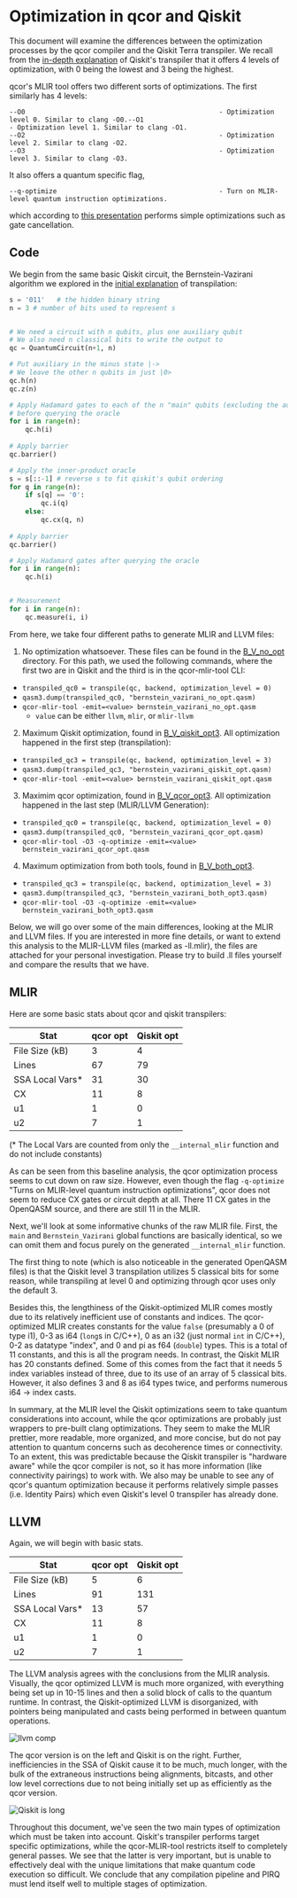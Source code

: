 # Optimization in qcor and Qiskit

This document will examine the differences between the optimization processes by the qcor compiler and the Qiskit Terra transpiler. We recall from the [in-depth explanation](../1_Qiskit_Transpiler/Transpilation_Process_Gate_Optimization.ipynb) of Qiskit's transpiler that it offers 4 levels of optimization, with 0 being the lowest and 3 being the highest.

qcor's MLIR tool offers two different sorts of optimizations. The first similarly has 4 levels:

```terminal
--O0                                                 - Optimization level 0. Similar to clang -O0.--O1                                                 - Optimization level 1. Similar to clang -O1.
--O2                                                 - Optimization level 2. Similar to clang -O2.
--O3                                                 - Optimization level 3. Similar to clang -O3.
```

It also offers a quantum specific flag,

```terminal
--q-optimize                                         - Turn on MLIR-level quantum instruction optimizations.
```

which according to [this presentation](https://mlir.llvm.org/OpenMeetings/2021-05-27-Quantum-Classical-Compilation-with-MLIR.pdf) performs simple optimizations such as gate cancellation.

## Code

We begin from the same basic Qiskit circuit, the Bernstein-Vazirani algorithm we explored in the [initial explanation](../1_Qiskit_Transpiler/Transpilation_Process_Gate_Optimization.ipynb) of transpilation:

``` Python
s = '011'   # the hidden binary string
n = 3 # number of bits used to represent s


# We need a circuit with n qubits, plus one auxiliary qubit
# We also need n classical bits to write the output to
qc = QuantumCircuit(n+1, n)

# Put auxiliary in the minus state |->
# We leave the other n qubits in just |0>
qc.h(n)
qc.z(n)

# Apply Hadamard gates to each of the n "main" qubits (excluding the auxiliary)
# before querying the oracle
for i in range(n):
    qc.h(i)
    
# Apply barrier
qc.barrier()

# Apply the inner-product oracle
s = s[::-1] # reverse s to fit qiskit's qubit ordering
for q in range(n):
    if s[q] == '0':
        qc.i(q)
    else:
        qc.cx(q, n)
        
# Apply barrier
qc.barrier()

# Apply Hadamard gates after querying the oracle
for i in range(n):
    qc.h(i)


# Measurement
for i in range(n):
    qc.measure(i, i)
```

From here, we take four different paths to generate MLIR and LLVM files:

1. No optimization whatsoever. These files can be found in the [B_V_no_opt](B_V_no_opt) directory. For this path, we used the following commands, where the first two are in Qiskit and the third is in the qcor-mlir-tool CLI:

+ `transpiled_qc0 = transpile(qc, backend, optimization_level = 0)`
+ `qasm3.dump(transpiled_qc0, "bernstein_vazirani_no_opt.qasm)`
+ `qcor-mlir-tool -emit=<value> bernstein_vazirani_no_opt.qasm`
    + `value` can be either `llvm`, `mlir`, or `mlir-llvm`

2. Maximum Qiskit optimization, found in [B_V_qiskit_opt3](B_V_qiskit_opt3). All optimization happened in the first step (transpilation):

+ `transpiled_qc3 = transpile(qc, backend, optimization_level = 3)`
+ `qasm3.dump(transpiled_qc3, "bernstein_vazirani_qiskit_opt.qasm)`
+ `qcor-mlir-tool -emit=<value> bernstein_vazirani_qiskit_opt.qasm`

3. Maximim qcor optimization, found in [B_V_qcor_opt3](B_V_qcor_opt3). All optimization happened in the last step (MLIR/LLVM Generation):

+ `transpiled_qc0 = transpile(qc, backend, optimization_level = 0)`
+ `qasm3.dump(transpiled_qc0, "bernstein_vazirani_qcor_opt.qasm)`
+ `qcor-mlir-tool -O3 -q-optimize -emit=<value> bernstein_vazirani_qcor_opt.qasm`

4. Maximum optimization from both tools, found in [B_V_both_opt3](B_V_both_opt3).

+ `transpiled_qc3 = transpile(qc, backend, optimization_level = 3)`
+ `qasm3.dump(transpiled_qc3, "bernstein_vazirani_both_opt3.qasm)`
+ `qcor-mlir-tool -O3 -q-optimize -emit=<value> bernstein_vazirani_both_opt3.qasm`


Below, we will go over some of the main differences, looking at the MLIR and LLVM files. If you are interested in more fine details, or want to extend this analysis to the MLIR-LLVM files (marked as -ll.mlir), the files are attached for your personal investigation. Please try to build .ll files yourself and compare the results that we have.

## MLIR

Here are some basic stats about qcor and qiskit transpilers:

|   Stat     | qcor opt | Qiskit opt |
|----------------|----------|------------|
| File Size (kB) | 3        | 4          |
| Lines          | 67       |  79 |
| SSA Local Vars* | 31 | 30 |
| CX  | 11 | 8 |
| u1 | 1 | 0 |
| u2 | 7 | 1 |

(* The Local Vars are counted from only the `__internal_mlir` function and do not include constants)

As can be seen from this baseline analysis, the qcor optimization process seems to cut down on raw size. However, even though the flag `-q-optimize` "Turns on MLIR-level quantum instruction optimizations", qcor does not seem to reduce CX gates or circuit depth at all. There 11 CX gates in the OpenQASM source, and there are still 11 in the MLIR. 

Next, we'll look at some informative chunks of the raw MLIR file. First, the `main` and `Bernstein_Vazirani` global functions are basically identical, so we can omit them and focus purely on the generated `__internal_mlir` function.

The first thing to note (which is also noticeable in the generated OpenQASM files) is that the Qiskit level 3 transpilation utilizes 5 classical bits for some reason, while transpiling at level 0 and optimizing through qcor uses only the default 3.

Besides this, the lengthiness of the Qiskit-optimized MLIR comes mostly due to its relatively inefficient use of constants and indices. The qcor-optimized MLIR creates constants for the value `false` (presumably a 0 of type i1), 0-3 as i64 (`long`s in C/C++), 0 as an i32 (just normal `int` in C/C++), 0-2 as datatype "index", and 0 and pi as f64 (`double`) types. This is a total of 11 constants, and this is all the program needs. In contrast, the Qiskit MLIR has 20 constants defined. Some of this comes from the fact that it needs 5 index variables instead of three, due to its use of an array of 5 classical bits. However, it also defines 3 and 8 as i64 types twice, and performs numerous i64 -> index casts.

In summary, at the MLIR level the Qiskit optimizations seem to take quantum considerations into account, while the qcor optimizations are probably just wrappers to pre-built clang optimizations. They seem to make the MLIR prettier, more readable, more organized, and more concise, but do not pay attention to quantum concerns such as decoherence times or connectivity. To an extent, this was predictable because the Qiskit transpiler is "hardware aware" while the qcor compiler is not, so it has more information (like connectivity pairings) to work with. We also may be unable to see any of qcor's quantum optimization because it performs relatively simple passes (i.e. Identity Pairs) which even Qiskit's level 0 transpiler has already done.

## LLVM

Again, we will begin with basic stats.

|   Stat     | qcor opt | Qiskit opt |
|----------------|----------|------------|
| File Size (kB) | 5        | 6          |
| Lines          | 91       |  131 |
| SSA Local Vars* | 13 | 57 |
| CX  | 11 | 8 |
| u1 | 1 | 0 |
| u2 | 7 | 1 |

The LLVM analysis agrees with the conclusions from the MLIR analysis. Visually, the qcor optimized LLVM is much more organized, with everything being set up in 10-15 lines and then a solid block of calls to the quantum runtime. In contrast, the Qiskit-optimized LLVM is disorganized, with pointers being manipulated and casts being performed in between quantum operations.

![llvm comp](llvm.png)

The qcor version is on the left and Qiskit is on the right. Further, inefficiencies in the SSA of Qiskit cause it to be much, much longer, with the bulk of the extraneous instructions being alignments, bitcasts, and other low level corrections due to not being initially set up as efficiently as the qcor version.

![Qiskit is long](llvm2.png)

Throughout this document, we've seen the two main types of optimization which must be taken into account. Qiskit's transpiler performs target specific optimizations, while the qcor-MLIR-tool restricts itself to completely general passes. We see that the latter is very important, but is unable to effectively deal with the unique limitations that make quantum code execution so difficult. We conclude that any compilation pipeline and PIRQ must lend itself well to multiple stages of optimization.
